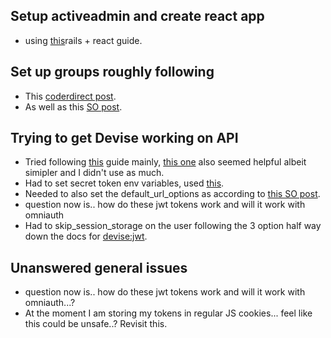 <h2>Setup activeadmin and create react app</h2>
<ul>
  <li>using <a href='https://blog.heroku.com/a-rock-solid-modern-web-stack'>this</a>rails + react guide.</li>
</ul>

<h2>Set up groups roughly following</h2>
<ul>
  <li>This <a href='https://coderedirect.com/questions/272589/many-to-many-users-and-groups-but-groups-have-owners'>coderdirect post</a>.</li>
  <li>As well as this <a href='https://stackoverflow.com/questions/37972980/best-approach-for-assigning-user-roles-for-different-groups-in-rails-5'>SO post</a>.</li>
</ul>

<h2>Trying to get Devise working on API</h2>
<ul>
  <li>Tried following <a href='https://jameschambers.co.uk/rails-api'>this</a> guide mainly, <a href='https://medium.com/ruby-daily/a-devise-jwt-tutorial-for-authenticating-users-in-ruby-on-rails-ca214898318e'>this one</a> also seemed helpful albeit simipler and I didn't use as much.</li>
  <li>Had to set secret token env variables, used <a href='https://blog.devgenius.io/what-are-environment-variables-in-rails-6f7e97a0b164'>this</a>.</li>
  <li>Needed to also set the default_url_options as according to <a href='https://stackoverflow.com/questions/7219732/rails-missing-host-to-link-to-please-provide-host-parameter-or-set-default-ur'>this SO post</a>.</li>
  <li>question now is.. how do these jwt tokens work and will it work with omniauth
  <li>Had to skip_session_storage on the user following the 3 option half way down the docs for <a href='https://github.com/waiting-for-dev/devise-jwt'>devise:jwt</a>.</li>

</ul>

<h2>Unanswered general issues</h2>
<ul>
  <li>question now is.. how do these jwt tokens work and will it work with omniauth...?</li>
  <li>At the moment I am storing my tokens in regular JS cookies... feel like this could be unsafe..? Revisit this.</li>
</ul>
